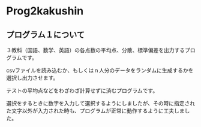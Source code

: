 # Prog2kakushin

## プログラム１について
３教科（国語、数学、英語）の各点数の平均点、分散、標準偏差を出力するプログラムです。

csvファイルを読み込むか、もしくはｎ人分のデータをランダムに生成するかを選択し出力させます。

テストの平均点などをわざわざ計算せずに済むプログラムです。

選択をするときに数字を入力して選択するようにしましたが、その時に指定された文字以外が入力された時も、プログラムが正常に動作するように工夫しました。


